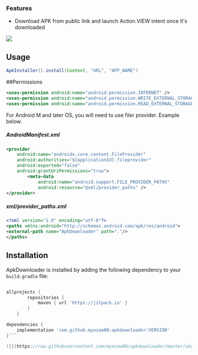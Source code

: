 ### Features

- Download APK from public link and launch Action.VIEW intent once it's downloaded

![](https://img.shields.io/github/v/release/myozaw00/apkdownloader?label=VERSION)

## Usage
```java
ApkInstaller().install(Context, "URL", "APP_NAME")
```

##Permissions
```xml
<uses-permission android:name="android.permission.INTERNET" />
<uses-permission android:name="android.permission.WRITE_EXTERNAL_STORAGE" />
<uses-permission android:name="android.permission.READ_EXTERNAL_STORAGE" />
```

For Android M and later OS, you will need to use filer provider. Example below.

##### AndroidManifest.xml
```xml
<provider
	android:name="androidx.core.content.FileProvider"
	android:authorities="${applicationId}.fileprovider"
	android:exported="false"
	android:grantUriPermissions="true">
		<meta-data
			android:name="android.support.FILE_PROVIDER_PATHS"
			android:resource="@xml/provider_paths" />
</provider>
```
##### xml/provider_paths.xml
```xml
<?xml version="1.0" encoding="utf-8"?>
<paths xmlns:android="http://schemas.android.com/apk/res/android">
<external-path name="ApkDownloader" path="."/>
</paths>
```

## Installation

ApkDownloader is installed by adding the following dependency to your `build.gradle` file:

```groovy

allprojects {
		repositories {
			maven { url 'https://jitpack.io' }
		}
	}

dependencies {
    implementation 'com.github.myozaw00:apkdownloader:VERSION'
}```

![](https://raw.githubusercontent.com/myozaw00/apkdownloader/master/images/recording.gif)


